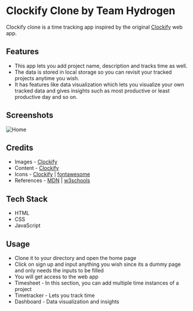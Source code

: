 # Clockify Clone by Team Hydrogen

Clockify clone is a time tracking app inspired by the original [Clockify](https://clockify.me/) web app.

## Features
* This app lets you add project name, description and tracks time as well.
* The data is stored in local storage so you can revisit your tracked projects anytime you wish.
* It has features like data visualization which lets you visualize your own tracked data and gives insights such as most productive or least productive day and so on.

## Screenshots
![Home](https://user-images.githubusercontent.com/39058941/103478483-1338a780-4ded-11eb-8499-8c52e03a2c7d.png)
 
 
## Credits
* Images -  [Clockify](https://clockify.me/)
* Content - [Clockify](https://clockify.me/)
* Icons -  [Clockify](https://clockify.me/) | [fontawesome](https://fontawesome.com/)
* References - [MDN](https://developer.mozilla.org/en-US/) | [w3schools](https://www.w3schools.com/)

## Tech Stack
* HTML
* CSS
* JavaScript
 

## Usage
* Clone it to your directory and open the home page
* Click on sign up and input anything you wish since its a dummy page and only needs the inputs to be filled
* You will get access to the web app
* Timesheet - In this section, you can add multiple time instances of a project
* Timetracker - Lets you track time 
* Dashboard - Data visualization and insights


 
